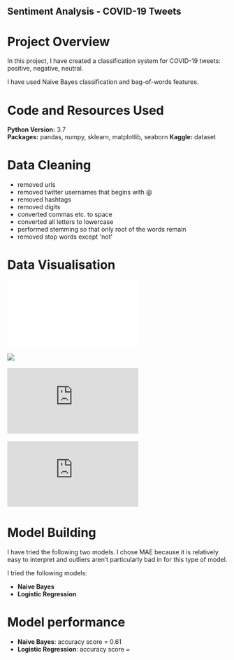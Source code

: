 ## Sentiment Analysis - COVID-19 Tweets

# Project Overview
In this project, I have created a classification system for COVID-19 tweets: positive, negative, neutral.

I have used Naive Bayes classification and bag-of-words features.

# Code and Resources Used 
**Python Version:** 3.7  
**Packages:** pandas, numpy, sklearn, matplotlib, seaborn
**Kaggle:** dataset

# Data Cleaning

* removed urls
* removed twitter usernames that begins with @
* removed hashtags
* removed digits
* converted commas etc. to space
* converted all letters to lowercase
* performed stemming so that only root of the words remain
* removed stop words except 'not'

# Data Visualisation

![](Word_cloud_All.pdf?raw=true)

<img src="https://github.com/RichaShama/Sentiment-Analysis/blob/main/Word_cloud_All.pdf" width="200" />

![ScreenShot](https://github.com/RichaShama/Sentiment-Analysis/blob/main/word_counts_training_set.pdf "Number of COVID-19 tweets in training dataset")

![alt text](https://github.com/RichaShama/Sentiment-Analysis/blob/main/word_counts_test_set.pdf "Number of COVID-19 tweets in test dataset")



# Model Building 

I have tried the following two models. I chose MAE because it is relatively easy to interpret and outliers aren’t particularly bad in for this type of model.   

I tried the following models:
*	**Naive Bayes**
*	**Logistic Regression** 

# Model performance
*	**Naive Bayes**: accuracy score = 0.61
*	**Logistic Regression**: accuracy score = 



